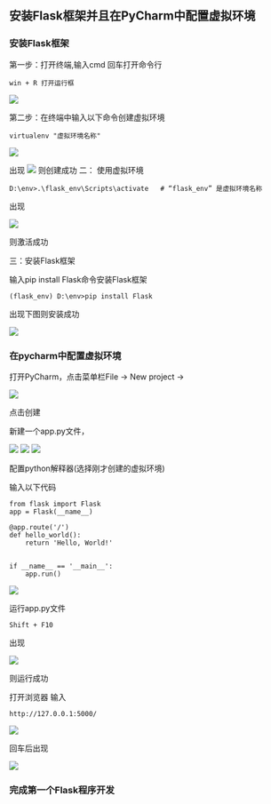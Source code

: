 ## 安装Flask框架并且在PyCharm中配置虚拟环境

### 安装Flask框架

第一步：打开终端,输入cmd 回车打开命令行

```
win + R 打开运行框
```
<img src=".\img\img_1.png">

第二步：在终端中输入以下命令创建虚拟环境

```
virtualenv "虚拟环境名称"
```
<img src=".\img\img_2.png">

出现
<img src=".\img\img_3.png">
则创建成功
二： 使用虚拟环境

```
D:\env>.\flask_env\Scripts\activate   # “flask_env” 是虚拟环境名称
```
出现

<img src=".\img\img_4.png">

则激活成功

三：安装Flask框架

输入pip install Flask命令安装Flask框架
```
(flask_env) D:\env>pip install Flask
```
出现下图则安装成功

<img src=".\img\img_5.png">

### 在pycharm中配置虚拟环境

打开PyCharm，点击菜单栏File -> New project ->

<img src=".\img\img_6.png">

点击创建

新建一个app.py文件，

<img src=".\img\img_7.png">
<img src=".\img\img_8.png">
<img src=".\img\img_9.png">

配置python解释器(选择刚才创建的虚拟环境)

输入以下代码

```
from flask import Flask
app = Flask(__name__)

@app.route('/')
def hello_world():
    return 'Hello, World!'


if __name__ == '__main__':
    app.run()
```

<img src=".\img\img_11.png">

运行app.py文件
```
Shift + F10
```

出现

<img src=".\img\img_10.png">

则运行成功

打开浏览器
输入

```
http://127.0.0.1:5000/
```

<img src=".\img\img_12.png">

回车后出现

<img src=".\img\img_13.png">

### 完成第一个Flask程序开发
